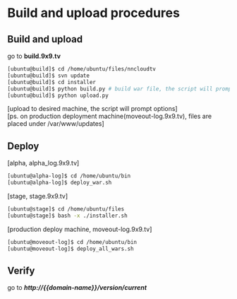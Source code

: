 Build and upload procedures
===========================

Build and upload
----------------

go to **build.9x9.tv**

````bash
[ubuntu@build]$ cd /home/ubuntu/files/nncloudtv
[ubuntu@build]$ svn update
[ubuntu@build]$ cd installer
[ubuntu@build]$ python build.py # build war file, the script will prompt options 
[ubuntu@build]$ python upload.py
````

[upload to desired machine, the script will prompt options]  
[ps. on production deployment machine(moveout-log.9x9.tv), files are placed under /var/www/updates]

Deploy
------

[alpha, alpha_log.9x9.tv]

````bash
[ubuntu@alpha-log]$ cd /home/ubuntu/bin
[ubuntu@alpha-log]$ deploy_war.sh
````

[stage, stage.9x9.tv]

````bash
[ubuntu@stage]$ cd /home/ubuntu/files
[ubuntu@stage]$ bash -x ./installer.sh 
````

[production deploy machine, moveout-log.9x9.tv]

````bash
[ubuntu@moveout-log]$ cd /home/ubuntu/bin
[ubuntu@moveout-log]$ deploy_all_wars.sh
````

Verify
------

go to ***http://{{domain-name}}/version/current***

